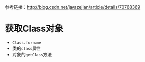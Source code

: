 参考链接：http://blog.csdn.net/javazejian/article/details/70768369

# 获取Class对象

* `Class.forname`
* 类的`class`属性
* 对象的`getClass`方法

